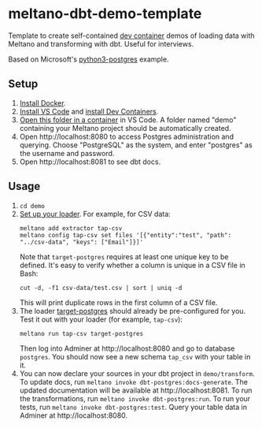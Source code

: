 # meltano-dbt-demo-template
Template to create self-contained [dev container](https://containers.dev) demos of loading data with Meltano and transforming with dbt. Useful for interviews.

Based on Microsoft's [python3-postgres](https://github.com/microsoft/vscode-dev-containers/tree/main/containers/python-3-postgres) example.


## Setup

1.  [Install Docker](https://docs.docker.com/engine/install/).
2.  [Install VS Code](https://code.visualstudio.com/Download) and [install Dev Containers](https://marketplace.visualstudio.com/items?itemName=ms-vscode-remote.remote-containers).
3.  [Open this folder in a container](https://code.visualstudio.com/docs/devcontainers/containers#_quick-start-open-an-existing-folder-in-a-container) in VS Code. A folder named "demo" containing your Meltano project should be automatically created.
4.  Open http://localhost:8080 to access Postgres administration and querying. Choose "PostgreSQL" as the system, and enter "postgres" as the username and password.
5.  Open http://localhost:8081 to see dbt docs.


## Usage

1.  `cd demo`
2.  [Set up your loader](https://docs.meltano.com/getting-started/part1). For example, for CSV data:
    ```
    meltano add extractor tap-csv
    meltano config tap-csv set files '[{"entity":"test", "path": "../csv-data", "keys": ["Email"]}]'
    ```
    Note that `target-postgres` requires at least one unique key to be defined. It's easy to verify whether a column is unique in a CSV file in Bash:
    ```
    cut -d, -f1 csv-data/test.csv | sort | uniq -d
    ```
    This will print duplicate rows in the first column of a CSV file.
3.  The loader [target-postgres](https://hub.meltano.com/loaders/target-postgres/) should already be pre-configured for you. Test it out with your loader (for example, `tap-csv`):
    ```
    meltano run tap-csv target-postgres
    ```
    Then log into Adminer at http://localhost:8080 and go to database `postgres`. You should now see a new schema `tap_csv` with your table in it.
4.  You can now declare your sources in your dbt project in `demo/transform`. To update docs, run `meltano invoke dbt-postgres:docs-generate`. The updated documentation will be available at http://localhost:8081. To run the transformations, run `meltano invoke dbt-postgres:run`. To run your tests, run `meltano invoke dbt-postgres:test`. Query your table data in Adminer at http://localhost:8080.